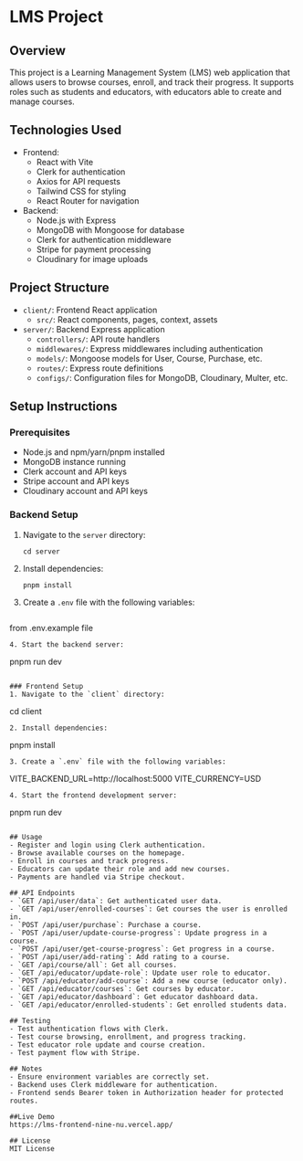 # LMS Project

## Overview
This project is a Learning Management System (LMS) web application that allows users to browse courses, enroll, and track their progress. It supports roles such as students and educators, with educators able to create and manage courses.

## Technologies Used
- Frontend:
  - React with Vite
  - Clerk for authentication
  - Axios for API requests
  - Tailwind CSS for styling
  - React Router for navigation
- Backend:
  - Node.js with Express
  - MongoDB with Mongoose for database
  - Clerk for authentication middleware
  - Stripe for payment processing
  - Cloudinary for image uploads

## Project Structure
- `client/`: Frontend React application
  - `src/`: React components, pages, context, assets
- `server/`: Backend Express application
  - `controllers/`: API route handlers
  - `middlewares/`: Express middlewares including authentication
  - `models/`: Mongoose models for User, Course, Purchase, etc.
  - `routes/`: Express route definitions
  - `configs/`: Configuration files for MongoDB, Cloudinary, Multer, etc.

## Setup Instructions

### Prerequisites
- Node.js and npm/yarn/pnpm installed
- MongoDB instance running
- Clerk account and API keys
- Stripe account and API keys
- Cloudinary account and API keys

### Backend Setup
1. Navigate to the `server` directory:
   ```
   cd server
   ```
2. Install dependencies:
   ```
   pnpm install
   ```
3. Create a `.env` file with the following variables:
   ```
  from .env.example file
   ```
4. Start the backend server:
   ```
   pnpm run dev
   ```

### Frontend Setup
1. Navigate to the `client` directory:
   ```
   cd client
   ```
2. Install dependencies:
   ```
   pnpm install
   ```
3. Create a `.env` file with the following variables:
   ```
   VITE_BACKEND_URL=http://localhost:5000
   VITE_CURRENCY=USD
   ```
4. Start the frontend development server:
   ```
   pnpm run dev
   ```

## Usage
- Register and login using Clerk authentication.
- Browse available courses on the homepage.
- Enroll in courses and track progress.
- Educators can update their role and add new courses.
- Payments are handled via Stripe checkout.

## API Endpoints
- `GET /api/user/data`: Get authenticated user data.
- `GET /api/user/enrolled-courses`: Get courses the user is enrolled in.
- `POST /api/user/purchase`: Purchase a course.
- `POST /api/user/update-course-progress`: Update progress in a course.
- `POST /api/user/get-course-progress`: Get progress in a course.
- `POST /api/user/add-rating`: Add rating to a course.
- `GET /api/course/all`: Get all courses.
- `GET /api/educator/update-role`: Update user role to educator.
- `POST /api/educator/add-course`: Add a new course (educator only).
- `GET /api/educator/courses`: Get courses by educator.
- `GET /api/educator/dashboard`: Get educator dashboard data.
- `GET /api/educator/enrolled-students`: Get enrolled students data.

## Testing
- Test authentication flows with Clerk.
- Test course browsing, enrollment, and progress tracking.
- Test educator role update and course creation.
- Test payment flow with Stripe.

## Notes
- Ensure environment variables are correctly set.
- Backend uses Clerk middleware for authentication.
- Frontend sends Bearer token in Authorization header for protected routes.

##Live Demo
https://lms-frontend-nine-nu.vercel.app/

## License
MIT License
